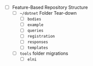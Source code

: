 - [ ] Feature-Based Repository Structure
    - [ ] `~/dotnet` Folder Tear-down
        - [ ] `bodies`
        - [ ] `example`
        - [ ] `queries`
        - [ ] `registration`
        - [ ] `responses`
        - [ ] `templates`
    - [ ] `tools` folder migrations
        - [ ] `elni`